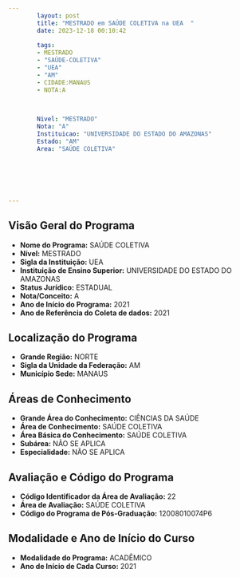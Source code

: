 ```yaml
---
        layout: post
        title: "MESTRADO em SAÚDE COLETIVA na UEA  "
        date: 2023-12-18 00:10:42
     
        tags:
        - MESTRADO
        - "SAÚDE-COLETIVA"
        - "UEA"
        - "AM"
        - CIDADE:MANAUS
        - NOTA:A
        
       

        Nivel: "MESTRADO"
        Nota: "A"
        Instituicao: "UNIVERSIDADE DO ESTADO DO AMAZONAS"
        Estado: "AM"
        Area: "SAÚDE COLETIVA"
        
        
        
        
        
        
---
```

## Visão Geral do Programa
- **Nome do Programa:** SAÚDE COLETIVA
- **Nível:** MESTRADO
- **Sigla da Instituição:** UEA
- **Instituição de Ensino Superior:** UNIVERSIDADE DO ESTADO DO AMAZONAS
- **Status Jurídico:** ESTADUAL
- **Nota/Conceito:** A
- **Ano de Início do Programa:** 2021
- **Ano de Referência do Coleta de dados:** 2021

## Localização do Programa
- **Grande Região:** NORTE
- **Sigla da Unidade da Federação:** AM
- **Município Sede:** MANAUS

## Áreas de Conhecimento
- **Grande Área do Conhecimento:** CIÊNCIAS DA SAÚDE
- **Área de Conhecimento:** SAÚDE COLETIVA
- **Área Básica do Conhecimento:** SAÚDE COLETIVA
- **Subárea:** NÃO SE APLICA
- **Especialidade:** NÃO SE APLICA

## Avaliação e Código do Programa
- **Código Identificador da Área de Avaliação:** 22
- **Área de Avaliação:** SAÚDE COLETIVA
- **Código do Programa de Pós-Graduação:** 12008010074P6


## Modalidade e Ano de Início do Curso
- **Modalidade do Programa:** ACADÊMICO
- **Ano de Início de Cada Curso:** 2021
